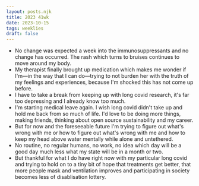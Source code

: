 ```yaml
---
layout: posts.njk
title: 2023 41wk
date: 2023-10-15
tags: weeklies
draft: false
---
```


- No change was expected a week into the immunosuppressants and no change has occurred. The rash which turns to bruises continues to move around my body. 
- My therapist finally brought up medication which makes me wonder if I'm—in the way that I can do—trying to not burden her with the truth of my feelings and experiences, because I'm shocked this has not come up before. 
- I have to take a break from keeping up with long covid research, it's far too depressing and I already know too much. 
- I'm starting medical leave again. I wish long covid didn't take up and hold me back from so much of life. I'd love to be doing more things, making friends, thinking about open source sustainability and my career. 
- But for now and the foreseeable future I'm trying to figure out what's wrong with me or how to figure out what's wrong with me and how to keep my head above water mentally while alone and untethered.
- No routine, no regular humans, no work, no idea which day will be a good day much less what my state will be in a month or two.
- But thankful for what I do have right now with my particular long covid and trying to hold on to a tiny bit of hope that treatments get better, that more people mask and ventilation improves and participating in society becomes less of disablisation lottery.
